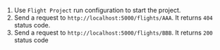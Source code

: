1. Use `Flight Project` run configuration to start the project.
2. Send a request to `http://localhost:5000/flights/AAA`. It returns `404` status code.
3. Send a request to `http://localhost:5000/flights/BBB`. It returns `200` status code